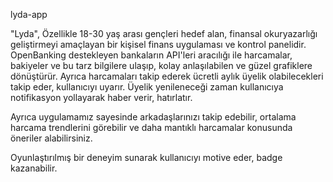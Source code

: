lyda-app

"Lyda", Özellikle 18-30 yaş arası gençleri hedef alan, finansal okuryazarlığı geliştirmeyi amaçlayan bir kişisel finans uygulaması ve kontrol panelidir. OpenBanking destekleyen bankaların API'leri aracılığı ile harcamalar, bakiyeler ve bu tarz bilgilere ulaşıp, kolay anlaşılabilen ve güzel grafiklere dönüştürür. Ayrıca harcamaları takip ederek ücretli aylık üyelik olabilecekleri takip eder, kullanıcıyı uyarır. Üyelik yenileneceği zaman kullanıcıya notifikasyon yollayarak haber verir, hatırlatır.


Ayrıca uygulamamız sayesinde arkadaşlarınızı takip edebilir, ortalama harcama trendlerini görebilir ve daha mantıklı harcamalar konusunda öneriler alabilirsiniz.

Oyunlaştırılmış bir deneyim sunarak kullanıcıyı motive eder, badge kazanabilir.


